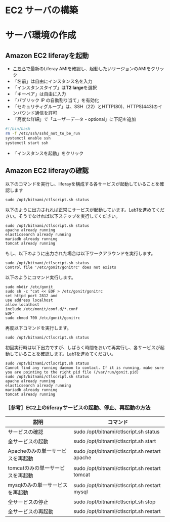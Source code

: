 # EC2 サーバの構築

# サーバ環境の作成

## Amazon EC2 liferayを起動

- [こちら](https://bitnami.com/stack/liferay/cloud/aws/amis)で最新のLiferay AMIを確認し、起動したいリージョンのAMIをクリック
- 「名前」は自由にインスタンス名を入力
- 「インスタンスタイプ」は**T2 large**を選択
- 「キーペア」は自由に入力
- 「パブリック IP の自動割り当て」を有効化
- 「セキュリティグループ」は、SSH（22）とHTTP(80)、HTTPS(443)のインバウンド通信を許可
- 「高度な詳細」で「ユーザーデータ - optional」に下記を追加

```bash
#!/bin/bash
rm -f /etc/ssh/sshd_not_to_be_run
systemctl enable ssh
systemctl start ssh
```

- 「インスタンスを起動」をクリック

## Amazon EC2 liferayの確認
以下のコマンドを実行し、liferayを構成する各サービスが起動していることを確認します
```
sudo /opt/bitnami/ctlscript.sh status
```
以下のように出力されれば正常にサービスが起動しています。[Lab1](../Lab1)を進めてください。そうでなければ以下ステップを実行してください。
```
sudo /opt/bitnami/ctlscript.sh status
apache already running
elasticsearch already running
mariadb already running
tomcat already running
```
もし、以下のように出力された場合は以下ワークアラウンドを実行します。
```
sudo /opt/bitnami/ctlscript.sh status
Control file '/etc/gonit/gonitrc' does not exists
```
以下のようにコマンド実行します。
```
sudo mkdir /etc/gonit
sudo sh -c "cat << EOF > /etc/gonit/gonitrc
set httpd port 2812 and
use address localhost
allow localhost
include /etc/monit/conf.d/*.conf
EOF"
sudo chmod 700 /etc/gonit/gonitrc
```
再度以下コマンドを実行します。
```
sudo /opt/bitnami/ctlscript.sh status
```
初回実行時は以下出力ですが、しばらく時間をおいて再実行し、各サービスが起動していることを確認します。[Lab1](../Lab1)を進めてください。
```
sudo /opt/bitnami/ctlscript.sh status
Cannot find any running daemon to contact. If it is running, make sure you are pointing to the right pid file (/var/run/gonit.pid)
sudo /opt/bitnami/ctlscript.sh status
apache already running
elasticsearch already running
mariadb already running
tomcat already running
```

### ［参考］EC2上のliferayサービスの起動、停止、再起動の方法

| 説明 | コマンド |
| --- | --- |
| サービスの確認 | sudo /opt/bitnami/ctlscript.sh status |
| 全サービスの起動 | sudo /opt/bitnami/ctlscript.sh start |
| Apacheのみの単一サービスを再起動 | sudo /opt/bitnami/ctlscript.sh restart apache |
| tomcatのみの単一サービスを再起動 | sudo /opt/bitnami/ctlscript.sh restart tomcat |
| mysqlのみの単一サービスを再起動 | sudo /opt/bitnami/ctlscript.sh restart mysql |
| 全サービスの停止 | sudo /opt/bitnami/ctlscript.sh stop |
| 全サービスの再起動 | sudo /opt/bitnami/ctlscript.sh restart |

